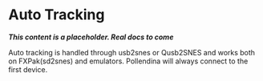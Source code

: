 # Auto Tracking

**_This content is a placeholder. Real docs to come_**

Auto tracking is handled through usb2snes or Qusb2SNES and works both
on FXPak(sd2snes) and emulators. Pollendina will always connect to
the first device.
